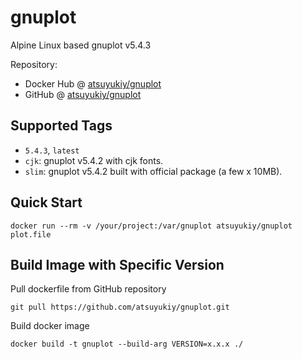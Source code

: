 # gnuplot
Alpine Linux based gnuplot v5.4.3

Repository:
- Docker Hub @ [atsuyukiy/gnuplot](https://hub.docker.com/r/atsuyukiy/gnuplot)
- GitHub @ [atsuyukiy/gnuplot](https://github.com/atsuyukiy/gnuplot)

## Supported Tags
- `5.4.3`, `latest`
- `cjk`: gnuplot v5.4.2 with cjk fonts.
- `slim`: gnuplot v5.4.2 built with official package (a few x 10MB).

## Quick Start
```
docker run --rm -v /your/project:/var/gnuplot atsuyukiy/gnuplot plot.file
```

## Build Image with Specific Version
Pull dockerfile from GitHub repository
```
git pull https://github.com/atsuyukiy/gnuplot.git
```
Build docker image
```
docker build -t gnuplot --build-arg VERSION=x.x.x ./
```
